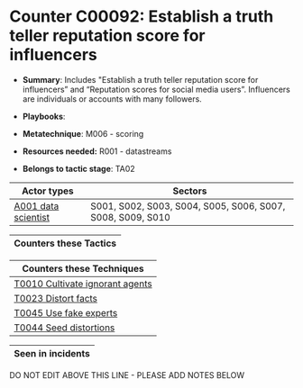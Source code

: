 # Counter C00092: Establish a truth teller reputation score for influencers

* **Summary**: Includes "Establish a truth teller reputation score for influencers” and “Reputation scores for social media users”.  Influencers are individuals or accounts with many followers. 

* **Playbooks**: 

* **Metatechnique**: M006 - scoring

* **Resources needed:** R001 - datastreams

* **Belongs to tactic stage**: TA02


| Actor types | Sectors |
| ----------- | ------- |
| [A001 data scientist ](../../generated_pages/actortypes/A001.md) | S001, S002, S003, S004, S005, S006, S007, S008, S009, S010 |



| Counters these Tactics |
| ---------------------- |



| Counters these Techniques |
| ------------------------- |
| [T0010 Cultivate ignorant agents](../../generated_pages/techniques/T0010.md) |
| [T0023 Distort facts](../../generated_pages/techniques/T0023.md) |
| [T0045 Use fake experts](../../generated_pages/techniques/T0045.md) |
| [T0044 Seed distortions](../../generated_pages/techniques/T0044.md) |



| Seen in incidents |
| ----------------- |


DO NOT EDIT ABOVE THIS LINE - PLEASE ADD NOTES BELOW
